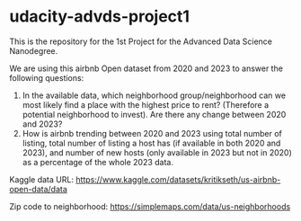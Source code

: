 # udacity-advds-project1
This is the repository for the 1st Project for the Advanced Data Science Nanodegree.

We are using this airbnb Open dataset from 2020 and 2023 to answer the following questions:
1. In the available data, which neighborhood group/neighborhood can we most likely find a place with the highest price to rent? 
   (Therefore a potential neighborhood to invest). Are there any change between 2020 and 2023?
2. How is airbnb trending between 2020 and 2023 using total number of listing, total number of listing a host has (if available in both 2020 and 2023), and number of new hosts (only available in 2023 but not in 2020) as a percentage of the whole 2023 data.

Kaggle data URL: https://www.kaggle.com/datasets/kritikseth/us-airbnb-open-data/data

Zip code to neighborhood: https://simplemaps.com/data/us-neighborhoods
